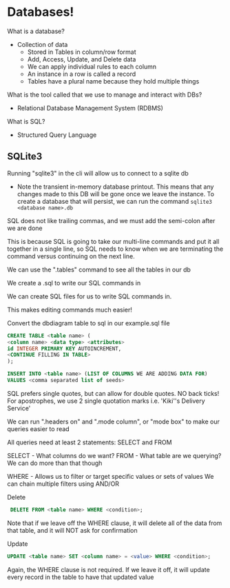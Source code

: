 # Databases!

What is a database?

- Collection of data
  - Stored in Tables in column/row format
  - Add, Access, Update, and Delete data
  - We can apply individual rules to each column
  - An instance in a row is called a record
  - Tables have a plural name because they hold multiple things

What is the tool called that we use to manage and interact with DBs?

- Relational Database Management System (RDBMS)

What is SQL?

- Structured Query Language

## SQLite3

Running "sqlite3" in the cli will allow us to connect to a sqlite db

- Note the transient in-memory database printout. This means that any changes made to this DB will be gone once we leave the instance.
  To create a database that will persist, we can run the command `sqlite3 <database name>.db`

SQL does not like trailing commas, and we must add the semi-colon after we are done

This is because SQL is going to take our multi-line commands and put it all together in a single line, so SQL needs to know when we are terminating the command versus continuing on the next line.

We can use the ".tables" command to see all the tables in our db

We create a .sql to write our SQL commands in

We can create SQL files for us to write SQL commands in.

This makes editing commands much easier!

Convert the dbdiagram table to sql in our example.sql file

```sql
CREATE TABLE <table name> (
<column name> <data type> <attributes>
id INTEGER PRIMARY KEY AUTOINCREMENT,
<CONTINUE FILLING IN TABLE>
);
```

```sql
INSERT INTO <table name> (LIST OF COLUMNS WE ARE ADDING DATA FOR)
VALUES <comma separated list of seeds>
```

SQL prefers single quotes, but can allow for double quotes. NO back ticks!
For apostrophes, we use 2 single quotation marks
i.e. 'Kiki''s Delivery Service'

We can run ".headers on" and ".mode column", or "mode box" to make our queries easier to read

All queries need at least 2 statements: SELECT and FROM

SELECT - What columns do we want?
FROM - What table are we querying?
We can do more than that though

WHERE - Allows us to filter or target specific values or sets of values
We can chain multiple filters using AND/OR

Delete

```sql
 DELETE FROM <table name> WHERE <condition>;
```

Note that if we leave off the WHERE clause, it will delete all of the data from that table, and it will NOT ask for confirmation

Update

```sql
UPDATE <table name> SET <column name> = <value> WHERE <condition>;
```

Again, the WHERE clause is not required. If we leave it off, it will update every record in the table to have that updated value
